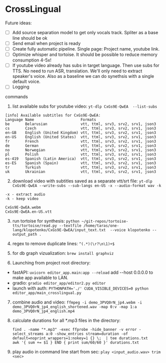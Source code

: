 # CrossLingual

Future ideas:

- [ ] Add source separation model to get only vocals track. Spliter as a base line should be ok
- [ ] Send email when project is ready
- [ ] Create fully automatic pipeline. Single page: Project name, youtube link.
- [ ] Optimize whisper and tortoise. It should be possible to reduce memory consumption 4-5x!
- [ ] If youtube video already has subs in target language. Then use subs for TTS. No need to run ASR, translation. We'll only need to extract speaker's voice. Also as a baseline we can do synethsis with a single default voice.
- [ ] Logging

commands
1. list available subs for youtube video: `yt-dlp CxGs9E-QwEA  --list-subs`
```
[info] Available subtitles for CxGs9E-QwEA:
Language Name                     Formats
be       Belarusian               vtt, ttml, srv3, srv2, srv1, json3
cs       Czech                    vtt, ttml, srv3, srv2, srv1, json3
en-GB    English (United Kingdom) vtt, ttml, srv3, srv2, srv1, json3
en-US    English (United States)  vtt, ttml, srv3, srv2, srv1, json3
fr       French                   vtt, ttml, srv3, srv2, srv1, json3
de       German                   vtt, ttml, srv3, srv2, srv1, json3
no       Norwegian                vtt, ttml, srv3, srv2, srv1, json3
pl       Polish                   vtt, ttml, srv3, srv2, srv1, json3
es-419   Spanish (Latin America)  vtt, ttml, srv3, srv2, srv1, json3
es-ES    Spanish (Spain)          vtt, ttml, srv3, srv2, srv1, json3
tr       Turkish                  vtt, ttml, srv3, srv2, srv1, json3
uk       Ukrainian                vtt, ttml, srv3, srv2, srv1, json3
```   
2. download video with subtitles saved as a separate vtt/srt file: `yt-dlp CxGs9E-QwEA --write-subs --sub-langs en-US -x --audio-format wav -k`
```
-x - extract audio
-k - keep video

CxGs9E-QwEA.webm
CxGs9E-QwEA.en-US.vtt
```

3. run tortoise for synthesis: `python ~/git-repos/tortoise-tts/tortoise/read.py --textfile /home/taras/one-lang/klopotenko/CxGs9E-QwEA/input_text.txt  --voice klopotenko --output_path .`

4. regex to remove duplicate lines: `^(.*)(\r?\n\1)+$`

5. for db graph vizualization: `brew install graphviz`

6. Launching from project root directory:

- fastAPI: `uvicorn editor_app.main:app --reload`
  add --host 0.0.0.0 to make app available to LAN.
- gradio: `gradio editor_app/editor2.py editor`
- launch with auth: `PYTHONPATH='./' CUDA_VISIBLE_DEVICES=0 python editor_app/main_crosslingual.py`


7. combine audio and video: `ffmpeg -i demo_3PVQ0rN_jp4.webm -i demo_3PVQ0rN_jp4_english_shortened.wav -map 0:v -map 1:a  demo_3PVQ0rN_jp4_english.mp4`

8. calculate durations for all *.mp3 files in the directory:
    ```
    find . -name "*.mp3" -exec ffprobe -hide_banner -v error -select_streams a:0 -show_entries stream=duration -of default=noprint_wrappers=1:nokey=1 {} \;  | tee durations.txt
    awk '{ sum += $1 } END { print sum/60/60 }' durations.txt
    
    ```

9. play audio in command line start from sec: `play <input_audio.wav> trim <sec>`
